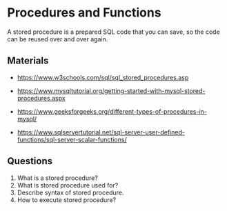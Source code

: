 # Procedures and Functions

A stored procedure is a prepared SQL code that you can save, so the code can be reused over and over again.

## Materials

- https://www.w3schools.com/sql/sql_stored_procedures.asp

- https://www.mysqltutorial.org/getting-started-with-mysql-stored-procedures.aspx

- https://www.geeksforgeeks.org/different-types-of-procedures-in-mysql/

- https://www.sqlservertutorial.net/sql-server-user-defined-functions/sql-server-scalar-functions/

## Questions

1. What is a stored procedure?
2. What is stored procedure used for?
3. Describe syntax of stored procedure.
4. How to execute stored procedure?

